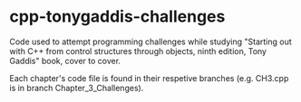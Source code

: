 # cpp-tonygaddis-challenges
Code used to attempt programming challenges while studying "Starting out with C++ from control structures through objects, ninth edition, Tony Gaddis" book, cover to cover.

Each chapter's code file is found in their respetive branches (e.g. CH3.cpp is in branch Chapter_3_Challenges).
